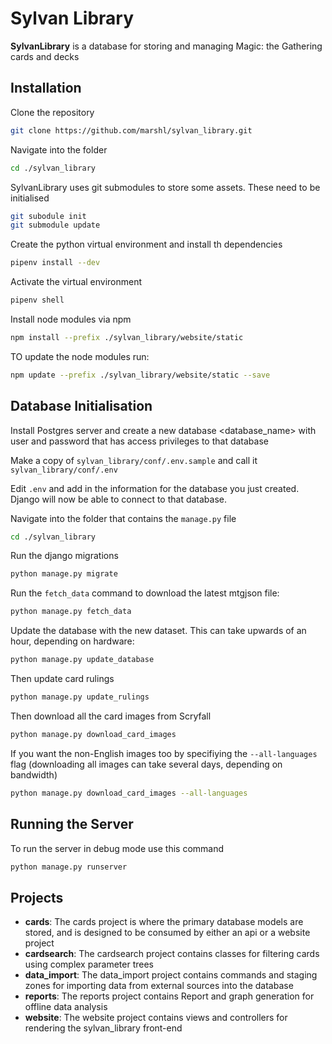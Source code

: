 Sylvan Library
==============
**SylvanLibrary** is a database for storing and managing Magic: the Gathering cards and decks

## Installation

Clone the repository
```bash
git clone https://github.com/marshl/sylvan_library.git
```
Navigate into the folder
```bash
cd ./sylvan_library
```
SylvanLibrary uses git submodules to store some assets. These need to be initialised
```bash
git subodule init
git submodule update
```
Create the python virtual environment and install th dependencies
```bash
pipenv install --dev
```
Activate the virtual environment
```bash
pipenv shell
```
Install node modules via npm
```bash
npm install --prefix ./sylvan_library/website/static
```
TO update the node modules run:
```bash
npm update --prefix ./sylvan_library/website/static --save
```

## Database Initialisation

Install Postgres server and create a new database <database_name> with user <username> and password <password> that has access privileges to that database

Make a copy of `sylvan_library/conf/.env.sample` and call it `sylvan_library/conf/.env`

Edit `.env` and add in the information for the database you just created. Django will now be able to connect to that database.

Navigate into the folder that contains the `manage.py` file
```bash
cd ./sylvan_library
```
Run the django migrations
```bash
python manage.py migrate
```

Run the `fetch_data` command to download the latest mtgjson file:
```bash
python manage.py fetch_data
```

Update the database with the new dataset. This can take upwards of an hour, depending on hardware:
```bash
python manage.py update_database
```
Then update card rulings
```bash
python manage.py update_rulings
```
Then download all the card images from Scryfall
```bash
python manage.py download_card_images
```
If you want the non-English images too by specifiying the `--all-languages` flag (downloading all images can take several days, depending on bandwidth)
```bash
python manage.py download_card_images --all-languages
```

## Running the Server
To run the server in debug mode use this command
```bash
python manage.py runserver
```

## Projects
 - **cards**: The cards project is where the primary database models are stored, and is designed to be consumed by either an api or a website project
 - **cardsearch**: The cardsearch project contains classes for filtering cards using complex parameter trees
 - **data_import**: The data_import project contains commands and staging zones for importing data from external sources into the database
 - **reports**: The reports project contains Report and graph generation for offline data analysis
 - **website**: The website project contains views and controllers for rendering the sylvan_library front-end